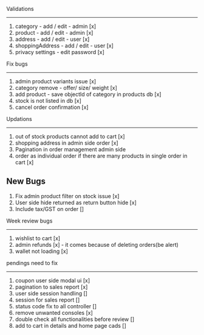 Validations
__________________

1. category - add / edit - admin [x]
2. product - add / edit - admin [x]
3. address - add / edit  - user [x]
4. shoppingAddress - add / edit  - user [x]
5. privacy settings - edit password [x]

Fix bugs
_________________

1. admin product variants issue [x]
2. category remove - offer/ size/ weight [x]
3. add product - save objectId of category in products db [x]
4. stock is not listed in db [x]
5. cancel order confirmation [x]


Updations
_________________

1. out of stock products cannot add to cart [x]
2. shopping address in admin side order [x]
3. Pagination in order management admin side
4. order as individual order if there are many products in single order in cart [x]




New Bugs
----------

1. Fix admin product filter on stock issue [x]
2. User side hide returned as return button hide [x]
3. Include tax/GST on order []
 

Week review bugs
________________

1. wishlist to cart [x]
2. admin refunds [x] - it comes because of deleting orders(be alert)
3. wallet not loading [x]


pendings need to fix
_______________________

1. coupon user side modal ui [x]
2. pagination to sales report [x]
3. user side session handling []
4. session for sales report []
5. status code fix to all controller []
6. remove unwanted consoles [x]
7. double check all functionalities before review []
8. add to cart in details and home page cads []